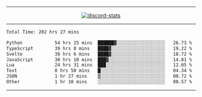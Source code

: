 <a href="https://www.github.com/ripavoid" target="_blank" rel="noreferrer">

-------

<div align='center'>
    <a href='https://discordapp.com/users/825178146797518881'>
        <img align='center' alt='discord-stats' src='https://api.discord-status.me/825178146797518881?nitro&boost=4&gradient=%231e0b1a%2C%23000000%2C%23000000%2C%23160316'></img>
    </a>
</div>

-------

<!--START_SECTION:waka-->

```txt
Total Time: 202 hrs 27 mins

Python            54 hrs 25 mins  ██████▓░░░░░░░░░░░░░░░░░░   26.73 %
TypeScript        39 hrs 8 mins   ████▓░░░░░░░░░░░░░░░░░░░░   19.22 %
Svelte            38 hrs 6 mins   ████▓░░░░░░░░░░░░░░░░░░░░   18.72 %
JavaScript        30 hrs 10 mins  ███▓░░░░░░░░░░░░░░░░░░░░░   14.81 %
Lua               24 hrs 31 mins  ███░░░░░░░░░░░░░░░░░░░░░░   12.05 %
Text              8 hrs 50 mins   █░░░░░░░░░░░░░░░░░░░░░░░░   04.34 %
JSON              1 hr 27 mins    ▒░░░░░░░░░░░░░░░░░░░░░░░░   00.72 %
Other             1 hr 10 mins    ░░░░░░░░░░░░░░░░░░░░░░░░░   00.57 %
```

<!--END_SECTION:waka-->

-------
